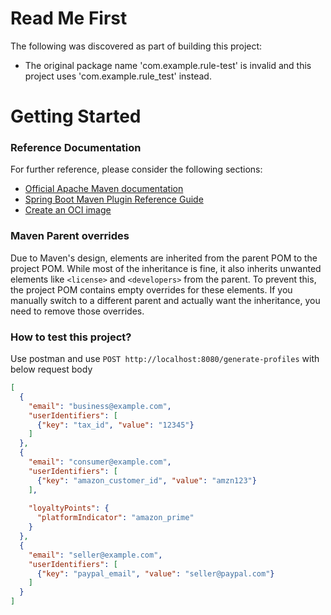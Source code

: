# Read Me First
The following was discovered as part of building this project:

* The original package name 'com.example.rule-test' is invalid and this project uses 'com.example.rule_test' instead.

# Getting Started

### Reference Documentation
For further reference, please consider the following sections:

* [Official Apache Maven documentation](https://maven.apache.org/guides/index.html)
* [Spring Boot Maven Plugin Reference Guide](https://docs.spring.io/spring-boot/3.4.3/maven-plugin)
* [Create an OCI image](https://docs.spring.io/spring-boot/3.4.3/maven-plugin/build-image.html)

### Maven Parent overrides

Due to Maven's design, elements are inherited from the parent POM to the project POM.
While most of the inheritance is fine, it also inherits unwanted elements like `<license>` and `<developers>` from the parent.
To prevent this, the project POM contains empty overrides for these elements.
If you manually switch to a different parent and actually want the inheritance, you need to remove those overrides.

### How to test this project?
Use postman and use ```POST http://localhost:8080/generate-profiles``` with below request body
```json lines
[
  {
    "email": "business@example.com",
    "userIdentifiers": [
      {"key": "tax_id", "value": "12345"}
    ]
  },
  {
    "email": "consumer@example.com",
    "userIdentifiers": [
      {"key": "amazon_customer_id", "value": "amzn123"}
    ],
    
    "loyaltyPoints": {
      "platformIndicator": "amazon_prime"
    }
  },
  {
    "email": "seller@example.com",
    "userIdentifiers": [
      {"key": "paypal_email", "value": "seller@paypal.com"}
    ]
  }
]
```


